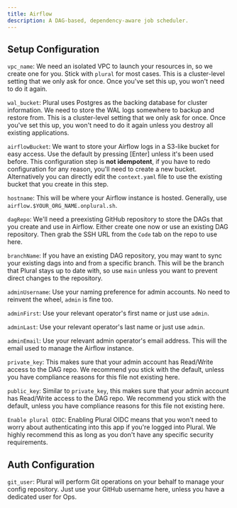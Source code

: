 ```yaml
---
title: Airflow
description: A DAG-based, dependency-aware job scheduler.
---
```


## Setup Configuration

`vpc_name`: We need an isolated VPC to launch your resources in, so we create one for you. Stick with `plural` for
most cases. This is a cluster-level setting that we only ask for once. Once you've set this up, you won't need to do it again.

`wal_bucket`: Plural uses Postgres as the backing database for cluster information. We need to store the WAL logs
somewhere to backup and restore from. This is a cluster-level setting that we only ask for once. Once you've set this up, you won't need to do it again unless you destroy
all existing applications.

`airflowBucket`: We want to store your Airflow logs in a S3-like bucket for easy access. Use the default by pressing [Enter] unless it's 
been used before. This configuration step is **not idempotent**, if you have to redo configuration
for any reason, you'll need to create a new bucket. Alternatively you can directly edit the `context.yaml` file to use
the existing bucket that you create in this step.

`hostname`: This will be where your Airflow instance is hosted. Generally, use `airflow.$YOUR_ORG_NAME.onplural.sh`.

`dagRepo`: We'll need a preexisting GitHub repository to store the DAGs that you create and use in Airflow. Either create
one now or use an existing DAG repository. Then grab the SSH URL from the `Code` tab on the repo to use here.

`branchName`: If you have an existing DAG repository, you may want to sync your existing dags into and from a specific 
branch. This will be the branch that Plural stays up to date with, so use `main` unless you want to prevent direct changes
to the repository.

`adminUsername`: Use your naming preference for admin accounts. No need to reinvent the wheel, `admin` is fine too.

`adminFirst`: Use your relevant operator's first name or just use `admin`.

`adminLast`: Use your relevant operator's last name or just use `admin`.

`adminEmail`: Use your relevant admin operator's email address. This will the email used to manage the Airflow instance.

`private_key`: This makes sure that your admin account has Read/Write access to the DAG repo. We recommend you stick with the default, unless you have
compliance reasons for this file not existing here.

`public_key`: Similar to `private_key`, this makes sure that your admin account has Read/Write access to the DAG repo. We recommend you stick with the default, unless you have
compliance reasons for this file not existing here.

`Enable plural OIDC`: Enabling Plural OIDC means that you won't need to worry about authenticating into this app if you're logged into Plural. We highly recommend this
as long as you don't have any specific security requirements.

## Auth Configuration

`git_user`: Plural will perform Git operations on your behalf to manage your config repository. Just use your GitHub
username here, unless you have a dedicated user for Ops.
